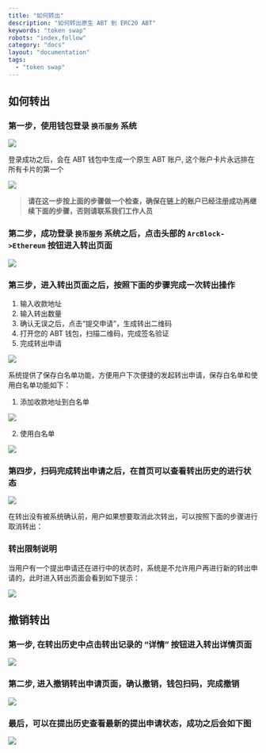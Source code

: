```yaml
---
title: "如何转出"
description: "如何转出原生 ABT 到 ERC20 ABT"
keywords: "token swap"
robots: "index,follow"
category: "docs"
layout: "documentation"
tags:
  - "token swap"
---
```


## 如何转出

### 第一步，使用钱包登录 `换币服务` 系统

![](../imgs/login_system.png)

登录成功之后，会在 ABT 钱包中生成一个原生 ABT 账户, 这个账户卡片永远排在所有卡片的第一个

![](../imgs/native_abt_account.png)

> **请在这一步按上面的步骤做一个检查，确保在链上的账户已经注册成功再继续下面的步骤，否则请联系我们工作人员**

### 第二步，成功登录 `换币服务` 系统之后，点击头部的 `ArcBlock->Ethereum` 按钮进入转出页面

![](../imgs/enter_withdraw.png)

### 第三步，进入转出页面之后，按照下面的步骤完成一次转出操作

  1. 输入收款地址
  2. 输入转出数量
  3. 确认无误之后，点击“提交申请”，生成转出二维码
  4. 打开您的 ABT 钱包，扫描二维码，完成签名验证
  5. 完成转出申请

![](../imgs/withdraw_action.png)

系统提供了保存白名单功能，方便用户下次便捷的发起转出申请，保存白名单和使用白名单功能如下：

1. 添加收款地址到白名单

![](../imgs/save_whitelist.png)

2. 使用白名单

![](../imgs/use_whitelist.png)


### 第四步，扫码完成转出申请之后，在首页可以查看转出历史的进行状态

![](../imgs/withdraw_history.png)

在转出没有被系统确认前，用户如果想要取消此次转出，可以按照下面的步骤进行取消转出：

### 转出限制说明

当用户有一个提出申请还在进行中的状态时，系统是不允许用户再进行新的转出申请的，此时进入转出页面会看到如下提示：

![](../imgs/withdraw_limit.png)


## 撤销转出

### 第一步, 在转出历史中点击转出记录的 “详情” 按钮进入转出详情页面

![](../imgs/start_cancel_withdraw.png)

### 第二步, 进入撤销转出申请页面，确认撤销，钱包扫码，完成撤销

![](../imgs/cancel_withdraw.png)

### 最后，可以在提出历史查看最新的提出申请状态，成功之后会如下图

![](../imgs/cancel_withdraw_success.png)
